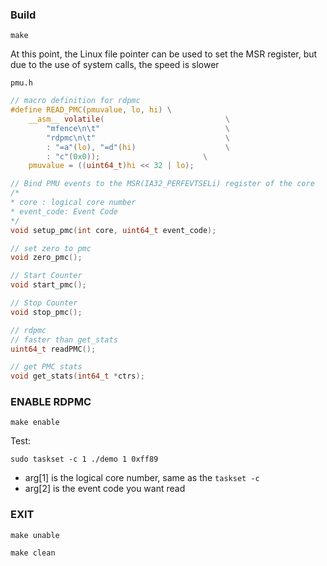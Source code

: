 ### Build
```
make
```
At this point, the Linux file pointer can be used to set the MSR register, but due to the use of system calls, the speed is slower

`pmu.h`
```c
// macro definition for rdpmc
#define READ_PMC(pmuvalue, lo, hi) \
    __asm__ volatile(                           \
        "mfence\n\t"                            \
        "rdpmc\n\t"                             \
        : "=a"(lo), "=d"(hi)                    \
        : "c"(0x0));                       \
    pmuvalue = ((uint64_t)hi << 32 | lo);

// Bind PMU events to the MSR(IA32_PERFEVTSELi) register of the core
/*
* core : logical core number
* event_code: Event Code 
*/
void setup_pmc(int core, uint64_t event_code);

// set zero to pmc
void zero_pmc();

// Start Counter
void start_pmc();

// Stop Counter
void stop_pmc();

// rdpmc
// faster than get_stats
uint64_t readPMC();

// get PMC stats
void get_stats(int64_t *ctrs);
```


### ENABLE RDPMC
```shell
make enable
```
Test:
```shell
sudo taskset -c 1 ./demo 1 0xff89
```
+ arg[1] is the logical core number, same as the `taskset -c`
+ arg[2] is the event code you want read


### EXIT
```shell
make unable

make clean
```

